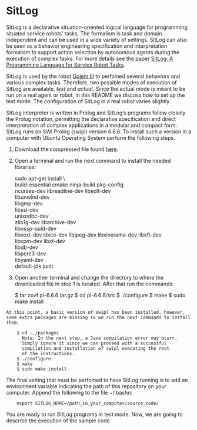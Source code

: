 # SitLog
SitLog is a declarative situation-oriented logical language for programming situated service robots’ tasks. The formalism is task and domain independent and can be used in a wide variety of settings. SitLog can also be seen as a behavior engineering specification and interpretation formalism to support action selection by autonomous agents during the execution of complex tasks. For more details see the paper [SitLog: A Programming Language for Service Robot Tasks](https://doi.org/10.5772/56906).

SitLog is used by the robot [Golem III](http://golem.iimas.unam.mx/home.php?lang=en&sec=home) to perfomed several behaviors and various complex tasks. Therefore, two possible modes of execution of SitLog are available, *test* and *actual*. Since the actual mode is meant to be run on a real agent or robot, in this README we discuss how to set up the test mode. The configuration of SitLog in a real robot varies slightly.

SitLog interpreter is written in Prolog and SitLog’s programs follow closely the Prolog notation, permitting the declarative specification and direct interpretation of complex applications in a modular and compact form. SitLog runs on SWI Prolog (swipl) version 6.6.6. To install such a version in a computer with Ubuntu Operating System perform the following steps.

   1. Download the compressed file found [here](https://www.swi-prolog.org/download/stable/src/pl-6.6.6.tar.gz). 
   2. Open a terminal and run the next command to install the needed libraries:

        sudo apt-get install \   
          build-essential cmake ninja-build pkg-config \
          ncurses-dev libreadline-dev libedit-dev \
          libunwind-dev \
          libgmp-dev \
          libssl-dev \
          unixodbc-dev \
          zlib1g-dev libarchive-dev \
          libossp-uuid-dev \
          libxext-dev libice-dev libjpeg-dev libxinerama-dev libxft-dev \
          libxpm-dev libxt-dev \
          libdb-dev \
          libpcre3-dev \
          libyaml-dev \
          default-jdk junit

   3. Open another terminal and change the directory to where the downloaded file in step 1 is located. After that run the commands:

        $ tar zxvf pl-6.6.6.tar.gz
        $ cd pl-6.6.6/src 
        $ ./configure
        $ make
        $ sudo make install
        
    At this point, a basic version of swipl has been installed, however,    some extra packages are missing so we run the next commands to install them.

        $ cd ../packages
          Note: In the next step, a Java compilation error may ocurr.
          Simply ignore it since we can proceed with a successful 
          compilation and installation of swipl executing the rest
          of the instructions.
        $ ./configure
        $ make
        $ sudo make install


The final setting that must be perfomed to have SitLog running is to add an environment variable indicating the path of this repository on your computer. Append the following to the file ~/.bashrc

        export SITLOG_HOME=/path_in_your_computer/source_code/

You are ready to run SitLog programs in test mode. Now, we are going to describe the execution of the sample code 